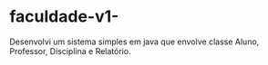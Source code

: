 # faculdade-v1-
Desenvolvi um sistema simples em java que envolve classe Aluno, Professor, Disciplina e Relatório.
